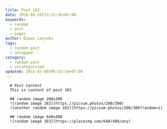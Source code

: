```yaml
---
title: Post 183
date: 2016-09-20T13:31:26+07:00
keywords:
  - random
  - post
  - pages
author: Dimas Lanjaka
tags:
  - random post
  - untagged
category:
  - random post
  - uncategorized
updated: 2015-07-06T06:52:14+07:00
---
```


      # Post Content
      This is content of post 183

      ## random image 200x300
      ![random image 183](https://picsum.photos/200/300)
      ![another random image 183](https://picsum.photos/200/300?random=1)

      ## random image 640x480
      ![random image 183](https://placeimg.com/640/480/any)
      